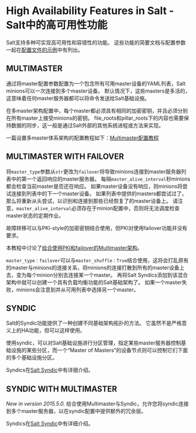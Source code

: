 # High Availability Features in Salt - Salt中的高可用性功能

Salt支持多种可实现高可用性和容错性的功能。 这些功能的简要文档与配置参数一起在[配置文件的示例](https://docs.saltstack.com/en/latest/ref/configuration/examples.html#configuration-file-examples)中有列出。

## MULTIMASTER
通过将master配置参数配置为一个包含所有可用master设备的YAML列表，Salt minions可以一次连接到多个master设备。 默认情况下，这些masters是多活的，这意味着任何master服务器都可以将命令发送给Salt基础设施。

在多master架构配置中，每个master都必须具有相同的加密密钥，并且必须分别在所有master上接受minions的密钥。 file_roots和pillar_roots下的内容也需要保持数据的同步，这一般是通过Salt外部的其他系统进程或方法来实现。

一篇设置多master体系架构的配置教程如下：[Multimaster配置教程](https://github.com/watermelonbig/SaltStack-Chinese-ManualBook/blob/master/chapter20/20-2.MULTI-MASTER-TUTORIAL-Multimaster架构的配置教程.md)

## MULTIMASTER WITH FAILOVER
将`master_type`参数从`str`更改为`failover`将导致minions连接到master服务器列表中的第一个返回响应的master服务器。 每隔`master_alive_interval`秒minions都会检查当前master是否还在响应。 如果master设备没有响应，则minions将尝试连接到列表中的下一个master设备。 如果列表中提供的masters都尝试过了，那么将重新从头尝试，以识别和连接到那些已经恢复了的master设备上。 请注意，`master_alive_interval`必须存在于minion配置中，否则将无法调度检查master状态的定期作业。

故障转移可以与PKI-style的加密密钥结合使用，但PKI对使用failover功能并没有要求。

本教程中讨论了[给合使用PKI和failover的Multimaster架构](https://github.com/watermelonbig/SaltStack-Chinese-ManualBook/blob/master/chapter20/20-3.Multi-Master-PKI-Tutorial-With-Failover-给合使用PKI和failover的Multimaster架构.md)。

`master_type：failover`可以与`master_shuffle：True`结合使用，这将会打乱原有的master与minions的连接关系，将minions的连接打散到所有的master设备上去，变为每个minion分别去连接某一个master。 再将Salt Syndics添加到该混合架构中就可以创建一个具有负载均衡功能的Salt基础架构了。 如果一个master失败，minions会注意到并从可用列表中选择另一个master。

## SYNDIC
Salt的Syndic功能提供了一种创建不同基础架构拓扑的方法。 它虽然不是严格意义上的HA功能，但可以这样使用。

使用syndic，可以对Salt基础设施进行分区管理，指定某些master服务器控制基础设施的某些分区，而一个“Master of Masters”的设备节点则可以控制它们下面的多个基础设施分区。

Syndics在[Salt Syndic](https://github.com/watermelonbig/SaltStack-Chinese-ManualBook/blob/master/chapter20/20-4.SALT-SYNDIC-Salt分区管理.md)中有详细介绍。

## SYNDIC WITH MULTIMASTER
*New in version 2015.5.0.*
给合使用Multimaster与Syndic，允许您将syndic连接到多个master服务器，以在syndic配置中提供额外的冗余层。

Syndics在[Salt Syndic](https://github.com/watermelonbig/SaltStack-Chinese-ManualBook/blob/master/chapter20/20-4.SALT-SYNDIC-Salt分区管理.md)中有详细介绍。
